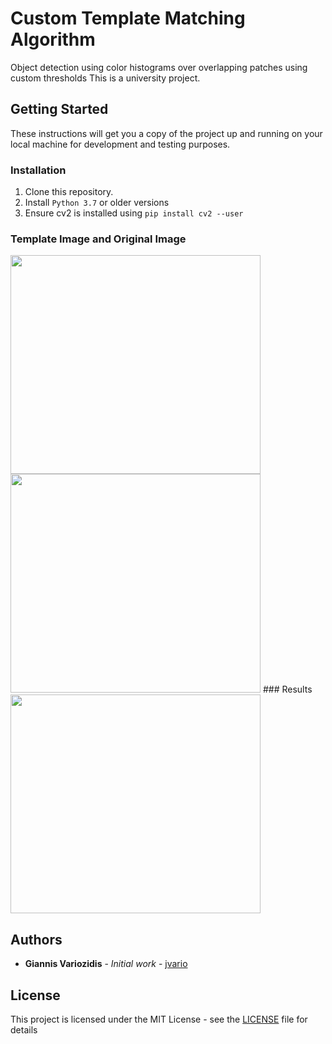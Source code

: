 # Custom Template Matching Algorithm
Object detection using color histograms over overlapping patches using custom thresholds
This is a university project.

## Getting Started
These instructions will get you a copy of the project up and running on your local machine for development and testing purposes.

### Installation
1. Clone this repository.
2. Install ```Python 3.7``` or older versions
3. Ensure cv2 is installed using ```pip install cv2 --user```

### Template Image and Original Image 
<img src="https://user-images.githubusercontent.com/19184453/88867439-27f98980-d216-11ea-9342-47b6e0eb44ae.jpg" width="400" height="350"> 
<img src="https://user-images.githubusercontent.com/19184453/88867576-8888c680-d216-11ea-8ee4-6796677a387e.png" width="400" height="350"> 
### Results 
<img src="https://user-images.githubusercontent.com/19184453/88867627-b241ed80-d216-11ea-960e-c9f1863fdcb4.png" width="400" height="350"> 

## Authors
* **Giannis Variozidis** - *Initial work* - [jvario](https://github.com/jvario)

## License
This project is licensed under the MIT License - see the [LICENSE](LICENSE) file for details
